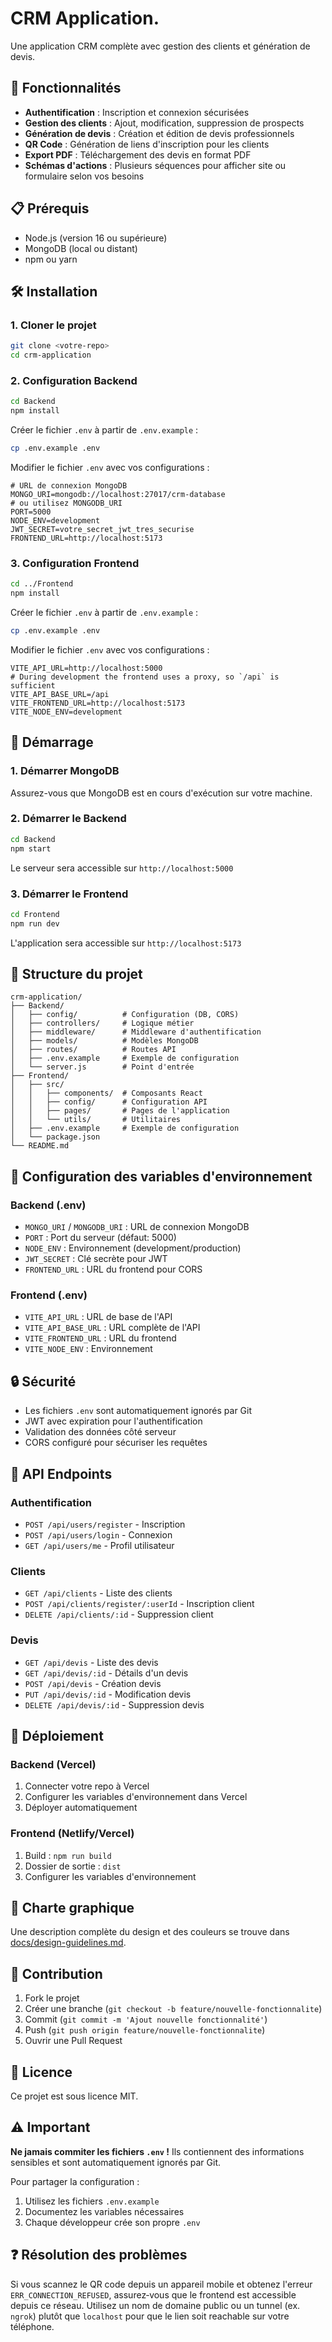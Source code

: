 # CRM Application.
Une application CRM complète avec gestion des clients et génération de devis.
## 🚀 Fonctionnalités

- **Authentification** : Inscription et connexion sécurisées
- **Gestion des clients** : Ajout, modification, suppression de prospects
- **Génération de devis** : Création et édition de devis professionnels
- **QR Code** : Génération de liens d'inscription pour les clients
- **Export PDF** : Téléchargement des devis en format PDF
- **Schémas d'actions** : Plusieurs séquences pour afficher site ou formulaire selon vos besoins

## 📋 Prérequis

- Node.js (version 16 ou supérieure)
- MongoDB (local ou distant)
- npm ou yarn

## 🛠️ Installation

### 1. Cloner le projet
```bash
git clone <votre-repo>
cd crm-application
```

### 2. Configuration Backend

```bash
cd Backend
npm install
```

Créer le fichier `.env` à partir de `.env.example` :
```bash
cp .env.example .env
```

Modifier le fichier `.env` avec vos configurations :
```env
# URL de connexion MongoDB
MONGO_URI=mongodb://localhost:27017/crm-database
# ou utilisez MONGODB_URI
PORT=5000
NODE_ENV=development
JWT_SECRET=votre_secret_jwt_tres_securise
FRONTEND_URL=http://localhost:5173
```

### 3. Configuration Frontend

```bash
cd ../Frontend
npm install
```

Créer le fichier `.env` à partir de `.env.example` :
```bash
cp .env.example .env
```

Modifier le fichier `.env` avec vos configurations :
```env
VITE_API_URL=http://localhost:5000
# During development the frontend uses a proxy, so `/api` is sufficient
VITE_API_BASE_URL=/api
VITE_FRONTEND_URL=http://localhost:5173
VITE_NODE_ENV=development
```

## 🚀 Démarrage

### 1. Démarrer MongoDB
Assurez-vous que MongoDB est en cours d'exécution sur votre machine.

### 2. Démarrer le Backend
```bash
cd Backend
npm start
```
Le serveur sera accessible sur `http://localhost:5000`

### 3. Démarrer le Frontend
```bash
cd Frontend
npm run dev
```
L'application sera accessible sur `http://localhost:5173`

## 📁 Structure du projet

```
crm-application/
├── Backend/
│   ├── config/          # Configuration (DB, CORS)
│   ├── controllers/     # Logique métier
│   ├── middleware/      # Middleware d'authentification
│   ├── models/          # Modèles MongoDB
│   ├── routes/          # Routes API
│   ├── .env.example     # Exemple de configuration
│   └── server.js        # Point d'entrée
├── Frontend/
│   ├── src/
│   │   ├── components/  # Composants React
│   │   ├── config/      # Configuration API
│   │   ├── pages/       # Pages de l'application
│   │   └── utils/       # Utilitaires
│   ├── .env.example     # Exemple de configuration
│   └── package.json
└── README.md
```

## 🔧 Configuration des variables d'environnement

### Backend (.env)
- `MONGO_URI` / `MONGODB_URI` : URL de connexion MongoDB
- `PORT` : Port du serveur (défaut: 5000)
- `NODE_ENV` : Environnement (development/production)
- `JWT_SECRET` : Clé secrète pour JWT
- `FRONTEND_URL` : URL du frontend pour CORS

### Frontend (.env)
- `VITE_API_URL` : URL de base de l'API
- `VITE_API_BASE_URL` : URL complète de l'API
- `VITE_FRONTEND_URL` : URL du frontend
- `VITE_NODE_ENV` : Environnement

## 🔒 Sécurité

- Les fichiers `.env` sont automatiquement ignorés par Git
- JWT avec expiration pour l'authentification
- Validation des données côté serveur
- CORS configuré pour sécuriser les requêtes

## 📝 API Endpoints

### Authentification
- `POST /api/users/register` - Inscription
- `POST /api/users/login` - Connexion
- `GET /api/users/me` - Profil utilisateur

### Clients
- `GET /api/clients` - Liste des clients
- `POST /api/clients/register/:userId` - Inscription client
- `DELETE /api/clients/:id` - Suppression client

### Devis
- `GET /api/devis` - Liste des devis
- `GET /api/devis/:id` - Détails d'un devis
- `POST /api/devis` - Création devis
- `PUT /api/devis/:id` - Modification devis
- `DELETE /api/devis/:id` - Suppression devis

## 🚀 Déploiement

### Backend (Vercel)
1. Connecter votre repo à Vercel
2. Configurer les variables d'environnement dans Vercel
3. Déployer automatiquement

### Frontend (Netlify/Vercel)
1. Build : `npm run build`
2. Dossier de sortie : `dist`
3. Configurer les variables d'environnement

## 🎨 Charte graphique

Une description complète du design et des couleurs se trouve dans
[docs/design-guidelines.md](docs/design-guidelines.md).

## 🤝 Contribution

1. Fork le projet
2. Créer une branche (`git checkout -b feature/nouvelle-fonctionnalite`)
3. Commit (`git commit -m 'Ajout nouvelle fonctionnalité'`)
4. Push (`git push origin feature/nouvelle-fonctionnalite`)
5. Ouvrir une Pull Request

## 📄 Licence

Ce projet est sous licence MIT.

## ⚠️ Important

**Ne jamais commiter les fichiers `.env` !** Ils contiennent des informations sensibles et sont automatiquement ignorés par Git.

Pour partager la configuration :
1. Utilisez les fichiers `.env.example`
2. Documentez les variables nécessaires
3. Chaque développeur crée son propre `.env`

## ❓ Résolution des problèmes

Si vous scannez le QR code depuis un appareil mobile et obtenez l'erreur
`ERR_CONNECTION_REFUSED`, assurez‑vous que le frontend est accessible depuis ce
réseau. Utilisez un nom de domaine public ou un tunnel (ex. `ngrok`) plutôt que
`localhost` pour que le lien soit reachable sur votre téléphone.
